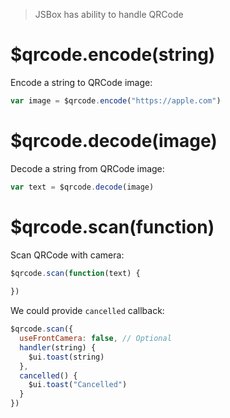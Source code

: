 > JSBox has ability to handle QRCode

# $qrcode.encode(string)

Encode a string to QRCode image:

```js
var image = $qrcode.encode("https://apple.com")
```

# $qrcode.decode(image)

Decode a string from QRCode image:

```js
var text = $qrcode.decode(image)
```

# $qrcode.scan(function)

Scan QRCode with camera:

```js
$qrcode.scan(function(text) {
  
})
```

We could provide `cancelled` callback:

```js
$qrcode.scan({
  useFrontCamera: false, // Optional
  handler(string) {
    $ui.toast(string)
  },
  cancelled() {
    $ui.toast("Cancelled")
  }
})
```